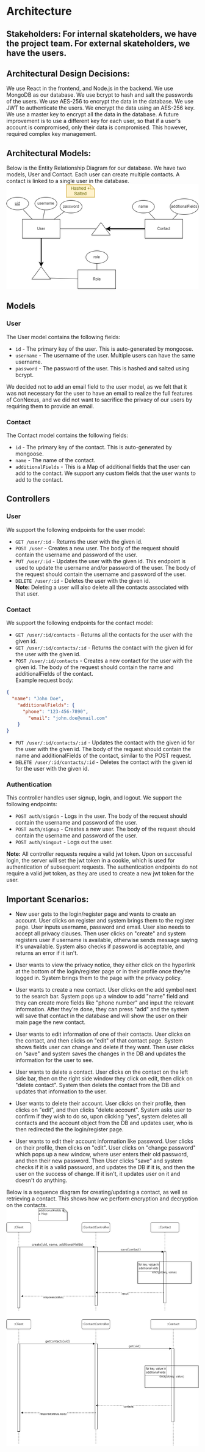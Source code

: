 # Architecture

## Stakeholders: For internal skateholders, we have the project team. For external skateholders, we have the users.

## Architectural Design Decisions:
We use React in the frontend, and Node.js in the backend. We use MongoDB as our database. We use bcrypt to hash and salt the passwords of the users. We use AES-256 to encrypt the data in the database. We use JWT to authenticate the users. We encrypt the data using an AES-256 key. We use a master key to encrypt all the data in the database. A future improvement is to use a different key for each user, so that if a user's account is compromised, only their data is compromised. This however, required complex key management.


## Architectural Models:

Below is the Entity Relationship Diagram for our database. We have two models, User and Contact. Each user can create multiple contacts. A contact is linked to a single user in the database.
![ER Schema](images/ER%20schema.png) 

## Models
### User
The User model contains the following fields:
* `id` - The primary key of the user. This is auto-generated by mongoose.
* `username` - The username of the user. Multiple users can have the same username.
* `password` - The password of the user. This is hashed and salted using bcrypt.

We decided not to add an email field to the user model, as we felt that it was not necessary for the user to have an email to realize the full features of ConNexus, and we did not want to sacrifice the privacy of our users by requiring them to provide an email.

### Contact
The Contact model contains the following fields:
* `id` - The primary key of the contact. This is auto-generated by mongoose.
* `name` - The name of the contact.
* `additionalFields` - This is a Map of additional fields that the user can add to the contact. We support any custom fields that the user wants to add to the contact.

## Controllers
### User
We support the following endpoints for the user model:
* `GET /user/:id` - Returns the user with the given id.
* `POST /user` - Creates a new user. The body of the request should contain the username and password of the user. <br>
* `PUT /user/:id` - Updates the user with the given id. This endpoint is used to update the username and/or password of the user. The body of the request should contain the username and password of the user.
* `DELETE /user/:id` - Deletes the user with the given id. <br>
**Note:** Deleting a user will also delete all the contacts associated with that user.


### Contact
We support the following endpoints for the contact model:
* `GET /user/:id/contacts` - Returns all the contacts for the user with the given id.
* `GET /user/:id/contacts/:id` - Returns the contact with the given id for the user with the given id.
* `POST /user/:id/contacts` - Creates a new contact for the user with the given id. The body of the request should contain the name and additionalFields of the contact. <br>
Example request body:
```json
{
  "name": "John Doe",
    "additionalFields": {
      "phone": "123-456-7890",
        "email": "john.doe@email.com"
    }
}
```
* `PUT /user/:id/contacts/:id` - Updates the contact with the given id for the user with the given id. The body of the request should contain the name and additionalFields of the contact, similar to the POST request.
* `DELETE /user/:id/contacts/:id` - Deletes the contact with the given id for the user with the given id.

### Authentication
This controller handles user signup, login, and logout. We support the following endpoints:
* `POST auth/signin` - Logs in the user. The body of the request should contain the username and password of the user. <br>
* `POST auth/signup` - Creates a new user. The body of the request should contain the username and password of the user. <br>
* `POST auth/singout` - Logs out the user. <br>

**Note:** All controller requests require a valid jwt token. Upon on successful login, the server will set the jwt token in a cookie, which is used for authentication of subsequent requests.
The authentication endpoints do not require a valid jwt token, as they are used to create a new jwt token for the user. <br>


## Important Scenarios: 
- New user gets to the login/register page and wants to create an account. User clicks on register and system brings them to the register page. User inputs username, password and email. User also needs to accept all privacy clauses. Then user clicks on "create" and system registers user if username is available, otherwise sends message saying it's unavailable. System also checks if password is acceptable, and returns an error if it isn't.

- User wants to view the privacy notice, they either click on the hyperlink at the bottom of the login/register page or in their profile once they're logged in. System brings them to the page with the privacy policy.

- User wants to create a new contact. User clicks on the add symbol next to the search bar. System pops up a window to add "name" field and they can create more fields like "phone number" and input the relevant information. After they're done, they can press "add" and the system will save that contact in the database and will show the user on their main page the new contact.

- User wants to edit information of one of their contacts. User clicks on the contact, and then clicks on "edit" of that contact page. System shows fields user can change and delete if they want. Then user clicks on "save" and system saves the changes in the DB and updates the information for the user to see.

- User wants to delete a contact. User clicks on the contact on the left side bar, then on the right side window they click on edit, then click on "delete contact". System then delets the contact from the DB and updates that information to the user.

- User wants to delete their account. User clicks on their profile, then clicks on "edit", and then clicks "delete account". System asks user to confirm if they wish to do so, upon clicking "yes", system deletes all contacts and the account object from the DB and updates user, who is then redirected the the login/register page.

- User wants to edit their account information like password. User clicks on their profile, then clicks on "edit". User clicks on "change password" which pops up a new window, where user enters their old password, and then their new password. Then User clicks "save" and system checks if it is a valid password, and updates the DB if it is, and then the user on the success of change. If it isn't, it updates user on it and doesn't do anything.

Below is a sequence diagram for creating/updating a contact, as well as retrieving a contact. This shows how we perform encryption and decryption on the contacts.
![Sequence Diagram](images/Sequence%20Diagram.png)